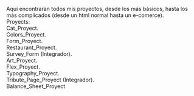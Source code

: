Aqui encontraran todos mis proyectos, desde los más básicos, hasta los más complicados (desde un html normal hasta un e-comerce).
<br/>
Proyects:
<br/>
Cat_Proyect.
<br/>
Colors_Proyect.
<br/>
Form_Proyect.
<br/>
Restaurant_Proyect.
<br/>
Survey_Form (Integrador).
<br/>
Art_Proyect.
<br/>
Flex_Proyect.
<br/>
Typography_Proyect.
<br/>
Tribute_Page_Proyect (Integrador).
<br/>
Balance_Sheet_Proyect
